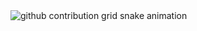 <picture>
  <source media="(prefers-color-scheme: dark)" srcset="https://raw.githubusercontent.com/jotapemr/jotapemr/output/github-contribution-grid-snake-dark.svg">
  <source media="(prefers-color-scheme: light)" srcset="https://raw.githubusercontent.com/jotapemr/jotapemr/output/github-contribution-grid-snake.svg">
  <img alt="github contribution grid snake animation" src="https://raw.githubusercontent.com/jotapemr/jotapemr/output/github-contribution-grid-snake.svg">
</picture>

